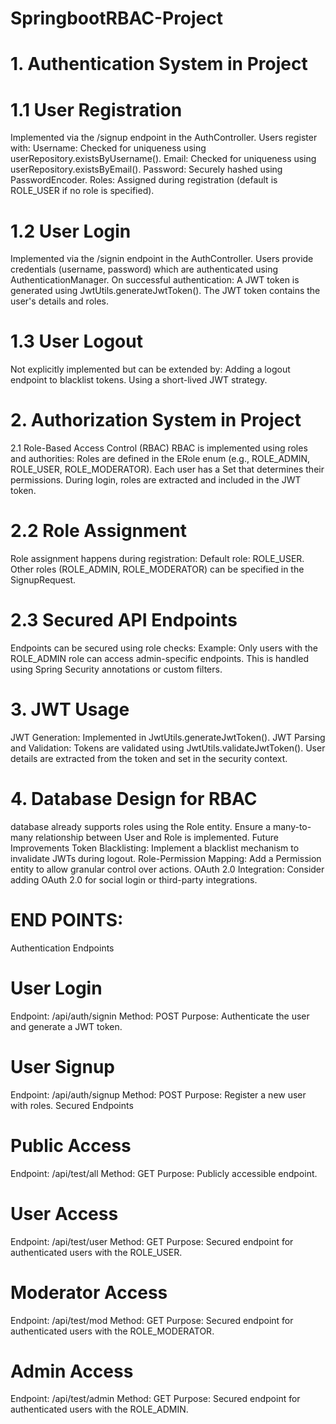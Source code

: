 # SpringbootRBAC-Project
# 1. Authentication System in  Project
# 1.1 User Registration
Implemented via the /signup endpoint in the AuthController.
Users register with:
Username: Checked for uniqueness using userRepository.existsByUsername().
Email: Checked for uniqueness using userRepository.existsByEmail().
Password: Securely hashed using PasswordEncoder.
Roles: Assigned during registration (default is ROLE_USER if no role is specified).
# 1.2 User Login
Implemented via the /signin endpoint in the AuthController.
Users provide credentials (username, password) which are authenticated using AuthenticationManager.
On successful authentication:
A JWT token is generated using JwtUtils.generateJwtToken().
The JWT token contains the user's details and roles.
 # 1.3 User Logout
Not explicitly implemented but can be extended by:
Adding a logout endpoint to blacklist tokens.
Using a short-lived JWT strategy.
# 2. Authorization System in  Project
2.1 Role-Based Access Control (RBAC)
RBAC is implemented using roles and authorities:
Roles are defined in the ERole enum (e.g., ROLE_ADMIN, ROLE_USER, ROLE_MODERATOR).
Each user has a Set<Role> that determines their permissions.
During login, roles are extracted and included in the JWT token.
# 2.2 Role Assignment
Role assignment happens during registration:
Default role: ROLE_USER.
Other roles (ROLE_ADMIN, ROLE_MODERATOR) can be specified in the SignupRequest.
# 2.3 Secured API Endpoints
Endpoints can be secured using role checks:
Example: Only users with the ROLE_ADMIN role can access admin-specific endpoints.
This is handled using Spring Security annotations or custom filters.
# 3. JWT Usage
JWT Generation: Implemented in JwtUtils.generateJwtToken().
JWT Parsing and Validation:
Tokens are validated using JwtUtils.validateJwtToken().
User details are extracted from the token and set in the security context.
# 4. Database Design for RBAC
 database already supports roles using the Role entity.
Ensure a many-to-many relationship between User and Role is implemented.
Future Improvements
Token Blacklisting:
Implement a blacklist mechanism to invalidate JWTs during logout.
Role-Permission Mapping:
Add a Permission entity to allow granular control over actions.
OAuth 2.0 Integration:
Consider adding OAuth 2.0 for social login or third-party integrations.
# END POINTS:
Authentication Endpoints
# User Login

Endpoint: /api/auth/signin
Method: POST
Purpose: Authenticate the user and generate a JWT token.
# User Signup
Endpoint: /api/auth/signup
Method: POST
Purpose: Register a new user with roles.
Secured Endpoints
# Public Access

Endpoint: /api/test/all
Method: GET
Purpose: Publicly accessible endpoint.
# User Access

Endpoint: /api/test/user
Method: GET
Purpose: Secured endpoint for authenticated users with the ROLE_USER.
# Moderator Access

Endpoint: /api/test/mod
Method: GET
Purpose: Secured endpoint for authenticated users with the ROLE_MODERATOR.
# Admin Access

Endpoint: /api/test/admin
Method: GET
Purpose: Secured endpoint for authenticated users with the ROLE_ADMIN.

